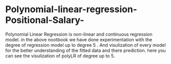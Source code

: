 # Polynomial-linear-regression-Positional-Salary-
Polynomial Linear Regression is non-linear and continuous regression model. in the above nootbook we have done experimentation with the degree of regression model up to degree 5 . And visulization of every model for the better understanding of the fitted data and there prediction. here you can see the visulization of polyLR of degree up to 5.
